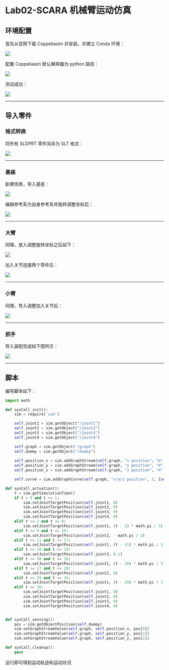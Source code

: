 # Lab02-SCARA 机械臂运动仿真

## 环境配置

首先从官网下载 Coppeliasim 并安装，并建立 Conda 环境：

![](../../../assets/Pasted%20image%2020251008132139.png)

配置 Coppeliasim 默认解释器为 python 路径：

![](../../../assets/Pasted%20image%2020251008132243.png)

测试成功：

![](../../../assets/Pasted%20image%2020251008132446.png)
***
## 导入零件

### 格式转换

将所有 SLDPRT 零件另存为 SLT 格式：

![](../../../assets/Pasted%20image%2020251008132549.png)
***
### 基座

新建场景，导入基座：

![](../../../assets/Pasted%20image%2020251008133618.png)

编辑参考系为自身参考系并旋转调整坐标后：

![](../../../assets/Pasted%20image%2020251008134152.png)
***
### 大臂

同理，放入调整旋转坐标之后如下：

![](../../../assets/Pasted%20image%2020251008134859.png)

加入关节连接两个零件后：

![](../../../assets/Pasted%20image%2020251008135447.png)
***
### 小臂

同理，导入调整加入关节后：

![](../../../assets/Pasted%20image%2020251008140121.png)
***
### 抓手

导入装配完成如下图所示：

![](../../../assets/Pasted%20image%2020251008142127.png)
***
## 脚本

编写脚本如下：

```python
import math

def sysCall_init():
    sim = require('sim')  

    self.joint1 = sim.getObject("/joint1")  
    self.joint2 = sim.getObject("/joint2")  
    self.joint3 = sim.getObject("/joint3")  
    self.joint4 = sim.getObject("/joint4")  

    self.graph = sim.getObject("/graph")  
    self.dummy = sim.getObject("/dummy")  
 
    self.position_x = sim.addGraphStream(self.graph, "x position", "m", 0, [1, 0, 0])
    self.position_y = sim.addGraphStream(self.graph, "y position", "m", 0, [0, 1, 0])
    self.position_z = sim.addGraphStream(self.graph, "z position", "m", 0, [0, 0, 1])

    self.curve = sim.addGraphCurve(self.graph, "x/y/z position", 3, [self.position_x, self.position_y, self.position_z], [0, 0, 0], "m by m by m")

def sysCall_actuation():
    t = sim.getSimulationTime() 
    if t > 0 and t <= 1: 
        sim.setJointTargetPosition(self.joint1, 0)  
        sim.setJointTargetPosition(self.joint2, 0) 
        sim.setJointTargetPosition(self.joint3, 0) 
        sim.setJointTargetPosition(self.joint4, 0) 
    elif t >= 2 and t <= 8:
        sim.setJointTargetPosition(self.joint1, (t - 2) * math.pi / 3)  
    elif t >= 9 and t <= 10:
        sim.setJointTargetPosition(self.joint2, - math.pi / 2)  
    elif t >= 11 and t <= 17:
        sim.setJointTargetPosition(self.joint1, (t - 11) * math.pi / 3)   
    elif t >= 18 and t <= 19:
        sim.setJointTargetPosition(self.joint3, 0.1)  
    elif t >= 20 and t <= 26:
        sim.setJointTargetPosition(self.joint1, (t - 20) * math.pi / 3)  
    elif t >= 27 and t <= 28:
        sim.setJointTargetPosition(self.joint2, 0)  
    elif t >= 29 and t <= 35:
        sim.setJointTargetPosition(self.joint1, (t - 29) * math.pi / 3)  
    elif t >= 36: 
        sim.setJointTargetPosition(self.joint1, 0)  
        sim.setJointTargetPosition(self.joint2, 0) 
        sim.setJointTargetPosition(self.joint3, 0) 
        sim.setJointTargetPosition(self.joint4, 0) 


def sysCall_sensing():
    pos = sim.getObjectPosition(self.dummy)  
    sim.setGraphStreamValue(self.graph, self.position_x, pos[0])  
    sim.setGraphStreamValue(self.graph, self.position_y, pos[1])  
    sim.setGraphStreamValue(self.graph, self.position_z, pos[2]) 

def sysCall_cleanup(): 
    pass
```

运行即可得到运动轨迹和运动状况